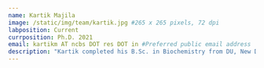 ```yaml
---
name: Kartik Majila
image: /static/img/team/kartik.jpg #265 x 265 pixels, 72 dpi
labposition: Current
currposition: Ph.D. 2021
email: kartikm AT ncbs DOT res DOT in #Preferred public email address
description: "Kartik completed his B.Sc. in Biochemistry from DU, New Delhi and M.Sc. Biotechnology from JNU, New Delhi. He is interested in protein assemblies and machine learning. His work in the lab has focused on integrative modeling of centriolar complexes and developing machine learning methods for improving integrative modeling of disordered proteins. His primary job in the lab is to plan and organize parties. Has an expertise in PJs and memes, and likes reading novels. You can hear him dropping a Star Wars reference every now and then. "
---
```

